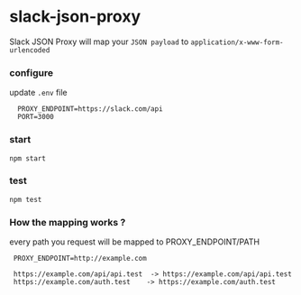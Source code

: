 # slack-json-proxy

Slack JSON Proxy will map your `JSON payload` to `application/x-www-form-urlencoded`

### configure
 update `.env` file
  
   ```
     PROXY_ENDPOINT=https://slack.com/api
     PORT=3000
   ```

### start

  ```
  npm start
  ```
  
### test

  ```
  npm test
  ```
  
### How the mapping works ?

 every path you request will be mapped to PROXY_ENDPOINT/PATH  
 
 
```  
 PROXY_ENDPOINT=http://example.com   
 
 https://example.com/api/api.test  -> https://example.com/api/api.test   
 https://example.com/auth.test    -> https://example.com/auth.test   

```


